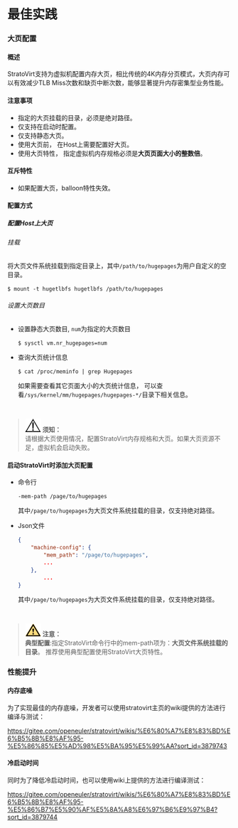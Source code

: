 # 最佳实践

### 大页配置

#### 概述

StratoVirt支持为虚拟机配置内存大页，相比传统的4K内存分页模式，大页内存可以有效减少TLB Miss次数和缺页中断次数，能够显著提升内存密集型业务性能。



#### 注意事项

  - 指定的大页挂载的目录，必须是绝对路径。
  - 仅支持在启动时配置。
  - 仅支持静态大页。
  - 使用大页前， 在Host上需要配置好大页。
  - 使用大页特性， 指定虚拟机内存规格必须是**大页页面大小的整数倍**。

#### 互斥特性

- 如果配置大页，balloon特性失效。


#### 配置方式

##### 配置Host上大页

###### 挂载

将大页文件系统挂载到指定目录上，其中`/path/to/hugepages`为用户自定义的空目录。

```
$ mount -t hugetlbfs hugetlbfs /path/to/hugepages
```


###### 设置大页数目

* 设置静态大页数目, `num`为指定的大页数目

  ```
  $ sysctl vm.nr_hugepages=num
  ```

* 查询大页统计信息

  ```
  $ cat /proc/meminfo | grep Hugepages
  ```

  如果需要查看其它页面大小的大页统计信息， 可以查看`/sys/kernel/mm/hugepages/hugepages-*/`目录下相关信息。


</br>

>![](./public_sys-resources/icon-notice.gif) **须知：**   
>请根据大页使用情况，配置StratoVirt内存规格和大页。如果大页资源不足，虚拟机会启动失败。




#### 启动StratoVirt时添加大页配置




- 命令行

  ```
  -mem-path /page/to/hugepages
  ```

  其中`/page/to/hugepages`为大页文件系统挂载的目录，仅支持绝对路径。


- Json文件

  ```json
  {
      "machine-config": {
          "mem_path": "/page/to/hugepages",
          ...    
      },
          ...
  }
  ```

  其中`/page/to/hugepages`为大页文件系统挂载的目录，仅支持绝对路径。

</br>

>![](./public_sys-resources/icon-caution.gif) **注意：**   
>**典型配置**:指定StratoVirt命令行中的mem-path项为：**大页文件系统挂载的目录**。 推荐使用典型配置使用StratoVirt大页特性。




### 性能提升


#### 内存底噪


为了实现最佳的内存底噪，开发者可以使用stratovirt主页的wiki提供的方法进行编译与测试：

https://gitee.com/openeuler/stratovirt/wikis/%E6%80%A7%E8%83%BD%E6%B5%8B%E8%AF%95-%E5%86%85%E5%AD%98%E5%BA%95%E5%99%AA?sort_id=3879743


#### 冷启动时间

同时为了降低冷启动时间，也可以使用wiki上提供的方法进行编译测试：

https://gitee.com/openeuler/stratovirt/wikis/%E6%80%A7%E8%83%BD%E6%B5%8B%E8%AF%95-%E5%86%B7%E5%90%AF%E5%8A%A8%E6%97%B6%E9%97%B4?sort_id=3879744
